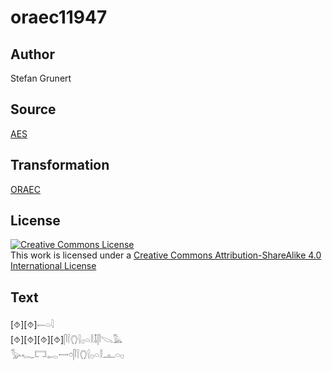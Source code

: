# oraec11947

## Author

Stefan Grunert

## Source

[AES](https://github.com/simondschweitzer/aes)

## Transformation

[ORAEC](https://oraec.github.io/)

## License

<a rel="license" href="http://creativecommons.org/licenses/by-sa/4.0/"><img alt="Creative Commons License" style="border-width:0" src="https://i.creativecommons.org/l/by-sa/4.0/88x31.png" /></a><br />This work is licensed under a <a rel="license" href="http://creativecommons.org/licenses/by-sa/4.0/">Creative Commons Attribution-ShareAlike 4.0 International License</a>

## Text

[⯑][⯑]𓍿𓏏𓇋<br>
[⯑][⯑][⯑][⯑]𓋴𓌉𓂘𓍛𓊪𓏏𓎛𓄤𓋴𓌫𓅓<br>
𓅭𓆑𓉐𓉻𓌕𓏌𓋴𓌉𓂘𓍛𓊪𓏏𓎛𓊵𓏏𓊪<br>
